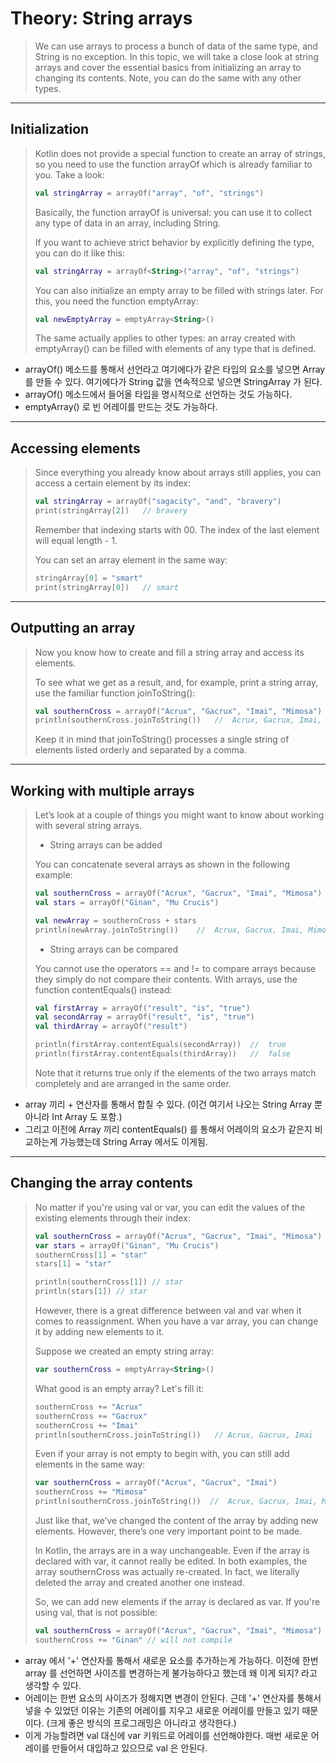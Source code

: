 # Theory: String arrays

> We can use arrays to process a bunch of data of the same type, and String is no exception. In this topic, we will take a close look at string arrays and cover the essential basics from initializing an array to changing its contents. Note, you can do the same with any other types.

***

## Initialization

> Kotlin does not provide a special function to create an array of strings, so you need to use the function arrayOf which is already familiar to you. Take a look:
>
> ````kotlin
> val stringArray = arrayOf("array", "of", "strings")
> ````
> 
> Basically, the function arrayOf is universal: you can use it to collect any type of data in an array, including String.
>
> If you want to achieve strict behavior by explicitly defining the type, you can do it like this:
>
> ````kotlin
> val stringArray = arrayOf<String>("array", "of", "strings")
> ````
> 
> You can also initialize an empty array to be filled with strings later. For this, you need the function emptyArray:
>
> ````kotlin
> val newEmptyArray = emptyArray<String>()
> ````
> 
> The same actually applies to other types: an array created with emptyArray() can be filled with elements of any type that is defined.

- arrayOf() 메소드를 통해서 선언라고 여기에다가 같은 타입의 요소를 넣으면 Array 를 만들 수 있다. 여기에다가 String 값을 연속적으로 넣으면 StringArray 가 된다.
- arrayOf() 메소드에서 들어올 타입을 명시적으로 선언하는 것도 가능하다.
- emptyArray() 로 빈 어레이를 만드는 것도 가능하다. 

***

## Accessing elements

> Since everything you already know about arrays still applies, you can access a certain element by its index:
>
> ```kotlin
> val stringArray = arrayOf("sagacity", "and", "bravery")
> print(stringArray[2])   // bravery
> ```
> 
> Remember that indexing starts with 00. The index of the last element will equal length - 1.
>
> You can set an array element in the same way:
>
> ````kotlin
> stringArray[0] = "smart"
> print(stringArray[0])   // smart
> ````

***

## Outputting an array

> Now you know how to create and fill a string array and access its elements.
>
> To see what we get as a result, and, for example, print a string array, use the familiar function joinToString():
>
> ````kotlin
> val southernCross = arrayOf("Acrux", "Gacrux", "Imai", "Mimosa")
> println(southernCross.joinToString())   //  Acrux, Gacrux, Imai, Mimosa
> ````
> 
> Keep it in mind that joinToString() processes a single string of elements listed orderly and separated by a comma.

***

## Working with multiple arrays

> Let’s look at a couple of things you might want to know about working with several string arrays.
>
> - String arrays can be added
> 
> You can concatenate several arrays as shown in the following example:
>
> ````kotlin
> val southernCross = arrayOf("Acrux", "Gacrux", "Imai", "Mimosa")
> val stars = arrayOf("Ginan", "Mu Crucis")
> 
> val newArray = southernCross + stars
> println(newArray.joinToString())    //  Acrux, Gacrux, Imai, Mimosa, Ginan, Mu Crucis
> ````
>
> - String arrays can be compared
> 
> You cannot use the operators == and != to compare arrays because they simply do not compare their contents. With arrays, use the function contentEquals() instead:
>
> ````kotlin
> val firstArray = arrayOf("result", "is", "true")
> val secondArray = arrayOf("result", "is", "true")
> val thirdArray = arrayOf("result")
> 
> println(firstArray.contentEquals(secondArray))  //  true
> println(firstArray.contentEquals(thirdArray))   //  false
> ````
>
> Note that it returns true only if the elements of the two arrays match completely and are arranged in the same order.

- array 끼리 + 연산자를 통해서 합칠 수 있다. (이건 여기서 나오는 String Array 뿐 아니라 Int Array 도 포함.)
- 그리고 이전에 Array 끼리 contentEquals() 를 통해서 어레이의 요소가 같은지 비교하는게 가능했는데 String Array 에서도 이게됨.

***

## Changing the array contents

> No matter if you're using val or var, you can edit the values of the existing elements through their index:
>
> ```kotlin
> val southernCross = arrayOf("Acrux", "Gacrux", "Imai", "Mimosa")
> var stars = arrayOf("Ginan", "Mu Crucis")
> southernCross[1] = "star"
> stars[1] = "star"
> 
> println(southernCross[1]) // star
> println(stars[1]) // star 
> ```
>
> However, there is a great difference between val and var when it comes to reassignment. When you have a var array, you can change it by adding new elements to it.
>
> Suppose we created an empty string array:
>
> ```kotlin
> var southernCross = emptyArray<String>()
> ```
> 
> What good is an empty array? Let's fill it:
>
> ```kotlin
> southernCross += "Acrux"
> southernCross += "Gacrux"
> southernCross += "Imai"
> println(southernCross.joinToString())   // Acrux, Gacrux, Imai
> ```
>
> Even if your array is not empty to begin with, you can still add elements in the same way:
>
> ```kotlin
> var southernCross = arrayOf("Acrux", "Gacrux", "Imai")
> southernCross += "Mimosa"
> println(southernCross.joinToString())  //  Acrux, Gacrux, Imai, Mimosa
> ```
> 
> Just like that, we’ve changed the content of the array by adding new elements. However, there’s one very important point to be made.
>
> In Kotlin, the arrays are in a way unchangeable. Even if the array is declared with var, it cannot really be edited. In both examples, the array southernCross was actually re-created. In fact, we literally deleted the array and created another one instead.
>
> So, we can add new elements if the array is declared as var. If you're using val, that is not possible:
>
> ```kotlin
> val southernCross = arrayOf("Acrux", "Gacrux", "Imai", "Mimosa")
> southernCross += "Ginan" // will not compile
> ```

- array 에서 '+' 연산자를 통해서 새로운 요소를 추가하는게 가능하다. 이전에 한번 array 를 선언하면 사이즈를 변경하는게 불가능하다고 했는데 왜 이게 되지? 라고 생각할 수 있다. 
- 어레이는 한번 요소의 사이즈가 정해지면 변경이 안된다. 근데 '+' 연산자를 통해서 넣을 수 있었던 이유는 기존의 어레이를 지우고 새로운 어레이를 만들고 있기 때문이다. (크게 좋은 방식의 프로그래밍은 아니라고 생각한다.)
- 이게 가능할려면 val 대신에 var 키워드로 어레이를 선언해야한다. 매번 새로운 어레이를 만들어서 대입하고 있으므로 val 은 안된다.

